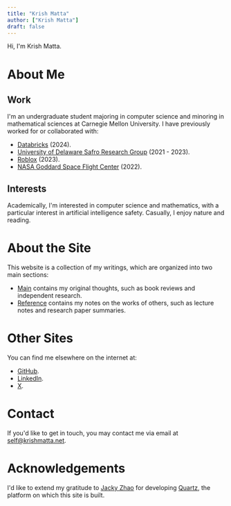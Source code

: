 ```yaml
---
title: "Krish Matta"
author: ["Krish Matta"]
draft: false
---
```


Hi, I'm Krish Matta.

# About Me

## Work
I'm an undergraduate student majoring in computer science and minoring in mathematical sciences at Carnegie Mellon University. I have previously worked for or collaborated with:
- [Databricks](https://www.databricks.com/) (2024).
- [University of Delaware Safro Research Group](https://safroresearch.blogspot.com/) (2021 - 2023).
- [Roblox](https://www.roblox.com/) (2023).
- [NASA Goddard Space Flight Center](https://www.nasa.gov/goddard/) (2022).

## Interests
Academically, I'm interested in computer science and mathematics, with a particular interest in artificial intelligence safety. Casually, I enjoy nature and reading.

# About the Site
This website is a collection of my writings, which are organized into two main sections:
- [Main](/main/) contains my original thoughts, such as book reviews and independent research.
- [Reference](/reference/) contains my notes on the works of others, such as lecture notes and research paper summaries.

# Other Sites
You can find me elsewhere on the internet at:
- [GitHub](https://github.com/krishmatta).
- [LinkedIn](https://www.linkedin.com/in/krishmatta/).
- [X](https://x.com/krishmatta).

# Contact
If you'd like to get in touch, you may contact me via email at [self@krishmatta.net](mailto:self@krishmatta.net).

# Acknowledgements
I'd like to extend my gratitude to [Jacky Zhao](https://jzhao.xyz/) for developing [Quartz](https://quartz.jzhao.xyz/), the platform on which this site is built.